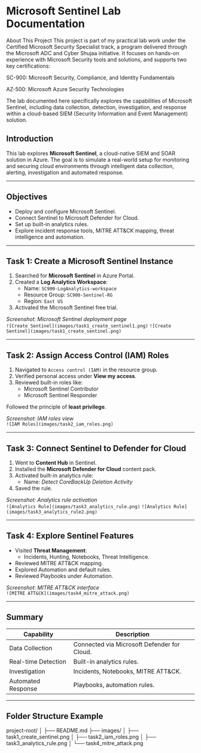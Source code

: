 #  Microsoft Sentinel Lab Documentation

About This Project
This project is part of my practical lab work under the Certified Microsoft Security Specialist track, a program delivered through the Microsoft ADC and Cyber Shujaa initiative. It focuses on hands-on experience with Microsoft Security tools and solutions, and supports two key certifications:

SC-900: Microsoft Security, Compliance, and Identity Fundamentals

AZ-500: Microsoft Azure Security Technologies

The lab documented here specifically explores the capabilities of Microsoft Sentinel, including data collection, detection, investigation, and response within a cloud-based SIEM (Security Information and Event Management) solution.
##  Introduction
This lab explores **Microsoft Sentinel**, a cloud-native SIEM and SOAR solution in Azure. The goal is to simulate a real-world setup for monitoring and securing cloud environments through intelligent data collection, alerting, investigation and automated response.

---

##  Objectives
- Deploy and configure Microsoft Sentinel.
- Connect Sentinel to Microsoft Defender for Cloud.
- Set up built-in analytics rules.
- Explore incident response tools, MITRE ATT&CK mapping, threat intelligence and automation.

---

##  Task 1: Create a Microsoft Sentinel Instance

1. Searched for **Microsoft Sentinel** in Azure Portal.
2. Created a **Log Analytics Workspace**:
   - Name: `SC900-LogAnalytics-workspace`
   - Resource Group: `SC900-Sentinel-RG`
   - Region: `East US`
3. Activated the Microsoft Sentinel free trial.

 _Screenshot: Microsoft Sentinel deployment page_  
`![Create Sentinel](images/task1_create_sentinel1.png)`
`![Create Sentinel](images/task1_create_sentinel.png)`

---

## Task 2: Assign Access Control (IAM) Roles

1. Navigated to `Access control (IAM)` in the resource group.
2. Verified personal access under **View my access**.
3. Reviewed built-in roles like:
   - Microsoft Sentinel Contributor
   - Microsoft Sentinel Responder

 Followed the principle of **least privilege**.

 _Screenshot: IAM roles view_  
`![IAM Roles](images/task2_iam_roles.png)`

---

##  Task 3: Connect Sentinel to Defender for Cloud

1. Went to **Content Hub** in Sentinel.
2. Installed the **Microsoft Defender for Cloud** content pack.
3. Activated built-in analytics rule:
   - Name: *Detect CoreBackUp Deletion Activity*
4. Saved the rule.

 _Screenshot: Analytics rule activation_  
`![Analytics Rule](images/task3_analytics_rule.png)`
`![Analytics Rule](images/task3_analytics_rule2.png)`

---

##  Task 4: Explore Sentinel Features

- Visited **Threat Management**:
  - Incidents, Hunting, Notebooks, Threat Intelligence.
- Reviewed MITRE ATT&CK mapping.
- Explored Automation and default rules.
- Reviewed Playbooks under Automation.

 _Screenshot: MITRE ATT&CK interface_  
`![MITRE ATT&CK](images/task4_mitre_attack.png)`

---

##  Summary

| Capability                | Description                                  |
|---------------------------|----------------------------------------------|
| Data Collection           | Connected via Microsoft Defender for Cloud. |
| Real-time Detection       | Built-in analytics rules.                    |
| Investigation             | Incidents, Notebooks, MITRE ATT&CK.         |
| Automated Response        | Playbooks, automation rules.                |

---

##  Folder Structure Example
project-root/
│
├── README.md
├── images/
│ ├── task1_create_sentinel.png
│ ├── task2_iam_roles.png
│ ├── task3_analytics_rule.png
│ └── task4_mitre_attack.png
